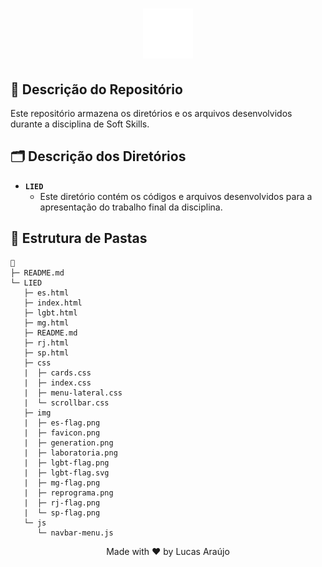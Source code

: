 <h1 align="center">
    <img alt="Impacta Logo" height="80" title="Azure Logo" src="../../.github/impacta-logo.png">
</h1>

## 📝 Descrição do Repositório

Este repositório armazena os diretórios e os arquivos desenvolvidos durante a disciplina de Soft Skills.

## 🗂 Descrição dos Diretórios

- **`LIED`**
  - Este diretório contém os códigos e arquivos desenvolvidos para a apresentação do trabalho final da disciplina.

## 📁 Estrutura de Pastas

```
📁
├─ README.md
└─ LIED
   ├─ es.html
   ├─ index.html
   ├─ lgbt.html
   ├─ mg.html
   ├─ README.md
   ├─ rj.html
   ├─ sp.html
   ├─ css
   |  ├─ cards.css
   |  ├─ index.css
   |  ├─ menu-lateral.css
   |  └─ scrollbar.css
   ├─ img
   |  ├─ es-flag.png
   |  ├─ favicon.png
   |  ├─ generation.png
   |  ├─ laboratoria.png
   |  ├─ lgbt-flag.png
   |  ├─ lgbt-flag.svg
   |  ├─ mg-flag.png
   |  ├─ reprograma.png
   |  ├─ rj-flag.png
   |  └─ sp-flag.png
   └─ js
      └─ navbar-menu.js
```

<div align="center">
  <p>Made with ❤ by Lucas Araújo</p>
</div>